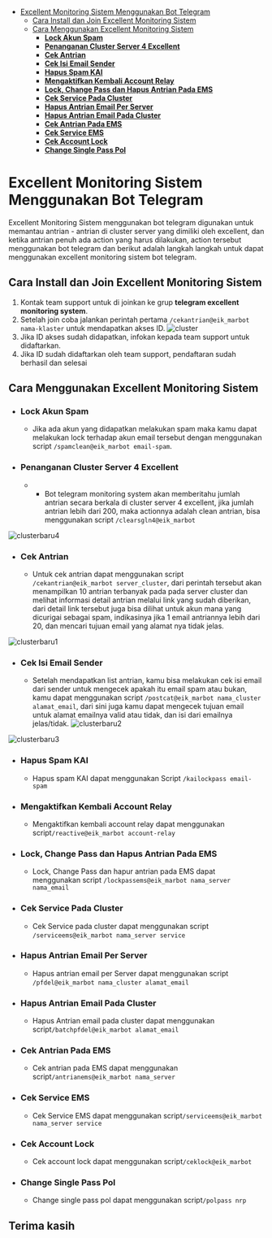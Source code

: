 * [Excellent Monitoring Sistem Menggunakan Bot Telegram](#excellent-monitoring-sistem-menggunakan-bot-telegram)
   * [Cara Install dan Join Excellent Monitoring Sistem](#cara-install-dan-join-excellent-monitoring-sistem)
   * [Cara Menggunakan Excellent Monitoring Sistem](#cara-menggunakan-excellent-monitoring-sistem)
      * [<strong>Lock Akun Spam</strong>](#lock-akun-spam)
      * [<strong>Penanganan Cluster Server 4 Excellent</strong>](#penanganan-cluster-server-4-excellent)
      * [<strong>Cek Antrian</strong>](#cek-antrian)
      * [<strong>Cek Isi Email Sender</strong>](#cek-isi-email-sender)
      * [<strong>Hapus Spam KAI</strong>](#hapus-spam-kai)
      * [<strong>Mengaktifkan Kembali Account Relay</strong>](#mengaktifkan-kembali-account-relay)
      * [<strong>Lock, Change Pass dan Hapus Antrian Pada EMS</strong>](#lock-change-pass-dan-hapus-antrian-pada-ems)
      * [<strong>Cek Service Pada Cluster</strong>](#cek-service-pada-cluster)
      * [<strong>Hapus Antrian Email Per Server</strong>](#hapus-antrian-email-per-server)
      * [<strong>Hapus Antrian Email Pada Cluster</strong>](#hapus-antrian-email-pada-cluster)
      * [<strong>Cek Antrian Pada EMS</strong>](#cek-antrian-pada-ems)
      * [<strong>Cek Service EMS</strong>](#cek-service-ems)
      * [<strong>Cek Account Lock</strong>](#cek-account-lock)
      * [<strong>Change Single Pass Pol</strong>](#change-single-pass-pol)


# Excellent Monitoring Sistem Menggunakan Bot Telegram
Excellent Monitoring Sistem menggunakan bot telegram digunakan untuk memantau antrian - antrian di cluster server yang dimiliki oleh excellent, dan ketika antrian penuh ada action yang harus dilakukan, action tersebut menggunakan bot telegram dan berikut adalah langkah langkah untuk dapat menggunakan excellent monitoring sistem bot telegram.
## Cara Install dan Join Excellent Monitoring Sistem 
1. Kontak team support untuk di joinkan ke grup **telegram excellent monitoring system**.
2. Setelah join coba jalankan perintah pertama ```/cekantrian@eik_marbot nama-klaster``` untuk mendapatkan akses ID.
![cluster](https://user-images.githubusercontent.com/56797161/126603715-5fdb5df6-30a2-49ac-aa6a-9b64f471136b.png)
4. Jika ID akses sudah didapatkan, infokan kepada team support untuk didaftarkan.
5. Jika ID sudah didaftarkan oleh team support, pendaftaran sudah berhasil dan selesai 

## Cara Menggunakan Excellent Monitoring Sistem
   - ### **Lock Akun Spam**
     - Jika ada akun yang didapatkan melakukan spam maka kamu dapat melakukan lock terhadap akun email tersebut dengan menggunakan script ```/spamclean@eik_marbot email-spam```.

   - ### **Penanganan Cluster Server 4 Excellent**
     - * Bot telegram monitoring system akan memberitahu jumlah antrian secara berkala di cluster server 4 excellent, jika jumlah antrian lebih dari 200, maka actionnya adalah clean antrian, bisa menggunakan script ```/clearsgln4@eik_marbot```

![clusterbaru4](https://user-images.githubusercontent.com/56797161/126750299-2b94a8db-4e75-4b2e-a38a-c669606ade0a.png)

   - ### **Cek Antrian**
     - Untuk cek antrian dapat menggunakan script ```/cekantrian@eik_marbot server_cluster```, dari perintah tersebut akan menampilkan 10 antrian terbanyak pada pada server cluster dan melihat informasi detail antrian melalui link yang sudah diberikan, dari detail link tersebut juga bisa dilihat untuk akun mana yang dicurigai sebagai spam, indikasinya jika 1 email antriannya lebih dari 20, dan mencari tujuan email yang alamat nya tidak jelas.

![clusterbaru1](https://user-images.githubusercontent.com/56797161/126746856-205618b6-8555-4ce2-bde9-be7435c51de5.png)

   - ### **Cek Isi Email Sender**
     - Setelah mendapatkan list antrian, kamu bisa melakukan cek isi email dari sender untuk mengecek apakah itu email spam atau bukan, kamu dapat menggunakan script ```/postcat@eik_marbot nama_cluster alamat_email```, dari sini juga kamu dapat mengecek tujuan email untuk alamat emailnya valid atau tidak, dan isi dari emailnya jelas/tidak.
![clusterbaru2](https://user-images.githubusercontent.com/56797161/126747455-d5a095c4-fb98-4e08-901d-c2bf9082affd.png)

![clusterbaru3](https://user-images.githubusercontent.com/56797161/126748536-193d95e7-08b1-4d28-a45c-d4183e401968.png)

   - ### **Hapus Spam KAI** 
     - Hapus spam KAI dapat menggunakan Script ```/kailockpass email-spam```

   - ### **Mengaktifkan Kembali Account Relay** 
     - Mengaktifkan kembali account relay dapat menggunakan script```/reactive@eik_marbot account-relay```

   - ### **Lock, Change Pass dan Hapus Antrian Pada EMS** 
     - Lock, Change Pass dan hapur antrian pada EMS dapat menggunakan script ```/lockpassems@eik_marbot nama_server nama_email```

   - ### **Cek Service Pada Cluster** 
     - Cek Service pada cluster  dapat menggunakan script ```/serviceems@eik_marbot nama_server service```

   - ### **Hapus Antrian Email Per Server** 
     - Hapus antrian email per Server dapat menggunakan script ```/pfdel@eik_marbot nama_cluster alamat_email```

   - ### **Hapus Antrian Email Pada Cluster**
     - Hapus Antrian email pada cluster dapat menggunakan script```/batchpfdel@eik_marbot alamat_email``` 

   - ### **Cek Antrian Pada EMS**
     - Cek antrian pada EMS dapat menggunakan script```/antrianems@eik_marbot nama_server``` 

   - ### **Cek Service EMS**
     - Cek Service EMS dapat menggunakan script```/serviceems@eik_marbot nama_server service```

   - ### **Cek Account Lock**
     - Cek account lock dapat menggunakan script```/ceklock@eik_marbot```

   - ### **Change Single Pass Pol**
     - Change single pass pol dapat menggunakan script```/polpass nrp``` 


## Terima kasih

